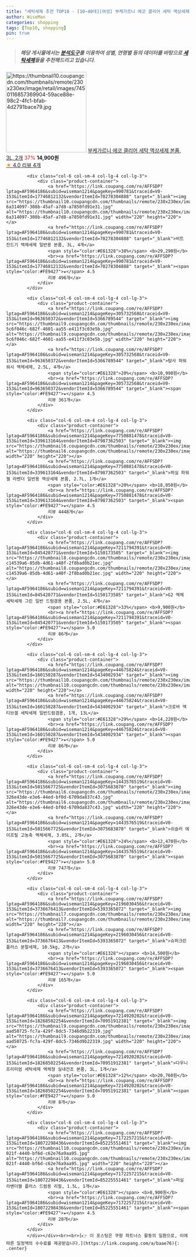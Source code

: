 ```yaml
---
title: "세탁세제 추천 TOP10 - [10~40대][여성] 부케가르니 에코 클리어 세탁 액상세제 본품, 3L, 2개"
author: WiseMan
categories: shopping
tags: [Top10, shopping]
pin: true
---
```


> ##### 해당 게시물에서는 [**분석도구**](https://itemscout.io/)를 이용하여 **성별**, **연령별** 등의 데이터를 바탕으로 [**세탁세제**](https://link.coupang.com/a/baae76)들을 추천해드리고 있습니다.
<div class="container"><div class="row">
            <div class="col-6 col-sm-4 col-lg-4 col-lg-3">
                <div class="product-container">
                    <a href="https://link.coupang.com/re/AFFSDP?lptag=AF5964186&subid=wiseman1214&pageKey=7216355015&traceid=V0-153&itemId=18275850646&vendorItemId=85421929949" target="_blank"><img src="https://thumbnail10.coupangcdn.com/thumbnails/remote/230x230ex/image/retail/images/7450116857369904-59ace88e-98c2-4fc1-bfab-4d2791bace79.jpg" alt="https://thumbnail10.coupangcdn.com/thumbnails/remote/230x230ex/image/retail/images/7450116857369904-59ace88e-98c2-4fc1-bfab-4d2791bace79.jpg" width="220" height="220"></a>
                    <a href="https://link.coupang.com/re/AFFSDP?lptag=AF5964186&subid=wiseman1214&pageKey=7216355015&traceid=V0-153&itemId=18275850646&vendorItemId=85421929949" target="_blank">부케가르니 에코 클리어 세탁 액상세제 본품, 3L, 2개</a>
                    <span style="color:#E61328">37%</span> <b>14,900원</b>
                    <br><a href="https://link.coupang.com/re/AFFSDP?lptag=AF5964186&subid=wiseman1214&pageKey=7216355015&traceid=V0-153&itemId=18275850646&vendorItemId=85421929949" target="_blank"><span style="color:#FE9427">★</span> 4.0
                    리뷰 4개</a>
                </div>
            </div>
            
            <div class="col-6 col-sm-4 col-lg-4 col-lg-3">
                <div class="product-container">
                    <a href="https://link.coupang.com/re/AFFSDP?lptag=AF5964186&subid=wiseman1214&pageKey=990781&traceid=V0-153&itemId=17746812132&vendorItemId=70278304888" target="_blank"><img src="https://thumbnail10.coupangcdn.com/thumbnails/remote/230x230ex/image/retail/images/8325081696170603-6a314097-308b-45af-a7d8-a7850fd91e31.jpg" alt="https://thumbnail10.coupangcdn.com/thumbnails/remote/230x230ex/image/retail/images/8325081696170603-6a314097-308b-45af-a7d8-a7850fd91e31.jpg" width="220" height="220"></a>
                    <a href="https://link.coupang.com/re/AFFSDP?lptag=AF5964186&subid=wiseman1214&pageKey=990781&traceid=V0-153&itemId=17746812132&vendorItemId=70278304888" target="_blank">비트 진드기 액체세제 일반용 본품, 3L, 4개</a>
                    <span style="color:#E61328">38%</span> <b>29,290원</b>
                    <br><a href="https://link.coupang.com/re/AFFSDP?lptag=AF5964186&subid=wiseman1214&pageKey=990781&traceid=V0-153&itemId=17746812132&vendorItemId=70278304888" target="_blank"><span style="color:#FE9427">★</span> 4.5
                    리뷰 496개</a>
                </div>
            </div>
            
            <div class="col-6 col-sm-4 col-lg-4 col-lg-3">
                <div class="product-container">
                    <a href="https://link.coupang.com/re/AFFSDP?lptag=AF5964186&subid=wiseman1214&pageKey=305732568&traceid=V0-153&itemId=963650372&vendorItemId=5366789544" target="_blank"><img src="https://thumbnail9.coupangcdn.com/thumbnails/remote/230x230ex/image/retail/images/4998448764403541-5c6f046c-682f-4601-aa55-e411f3c03e5b.jpg" alt="https://thumbnail9.coupangcdn.com/thumbnails/remote/230x230ex/image/retail/images/4998448764403541-5c6f046c-682f-4601-aa55-e411f3c03e5b.jpg" width="220" height="220"></a>
                    <a href="https://link.coupang.com/re/AFFSDP?lptag=AF5964186&subid=wiseman1214&pageKey=305732568&traceid=V0-153&itemId=963650372&vendorItemId=5366789544" target="_blank">탐사 파워워시 액체세제, 2.5L, 4개</a>
                    <span style="color:#E61328">20%</span> <b>10,990원</b>
                    <br><a href="https://link.coupang.com/re/AFFSDP?lptag=AF5964186&subid=wiseman1214&pageKey=305732568&traceid=V0-153&itemId=963650372&vendorItemId=5366789544" target="_blank"><span style="color:#FE9427">★</span> 4.5
                    리뷰 361개</a>
                </div>
            </div>
            
            <div class="col-6 col-sm-4 col-lg-4 col-lg-3">
                <div class="product-container">
                    <a href="https://link.coupang.com/re/AFFSDP?lptag=AF5964186&subid=wiseman1214&pageKey=7750881478&traceid=V0-153&itemId=339613164&vendorItemId=87987362503" target="_blank"><img src="https://thumbnail6.coupangcdn.com/thumbnails/remote/230x230ex/image/vendor_inventory/a7a1/f57243dcded66cb2e214fb077d422c049558d8630984e526b15fd428a2e1.jpg" alt="https://thumbnail6.coupangcdn.com/thumbnails/remote/230x230ex/image/vendor_inventory/a7a1/f57243dcded66cb2e214fb077d422c049558d8630984e526b15fd428a2e1.jpg" width="220" height="220"></a>
                    <a href="https://link.coupang.com/re/AFFSDP?lptag=AF5964186&subid=wiseman1214&pageKey=7750881478&traceid=V0-153&itemId=339613164&vendorItemId=87987362503" target="_blank">퍼실 파워젤 라벤더 일반용 액상세제 본품, 2.7L, 1개</a>
                    <span style="color:#E61328">20%</span> <b>18,050원</b>
                    <br><a href="https://link.coupang.com/re/AFFSDP?lptag=AF5964186&subid=wiseman1214&pageKey=7750881478&traceid=V0-153&itemId=339613164&vendorItemId=87987362503" target="_blank"><span style="color:#FE9427">★</span> 4.5
                    리뷰 4448개</a>
                </div>
            </div>
            
            <div class="col-6 col-sm-4 col-lg-4 col-lg-3">
                <div class="product-container">
                    <a href="https://link.coupang.com/re/AFFSDP?lptag=AF5964186&subid=wiseman1214&pageKey=7211794391&traceid=V0-153&itemId=845420771&vendorItemId=5150173505" target="_blank"><img src="https://thumbnail8.coupangcdn.com/thumbnails/remote/230x230ex/image/retail/images/7804492587925133-c14539a6-85db-4d61-a40f-2f8bad0b21ec.jpg" alt="https://thumbnail8.coupangcdn.com/thumbnails/remote/230x230ex/image/retail/images/7804492587925133-c14539a6-85db-4d61-a40f-2f8bad0b21ec.jpg" width="220" height="220"></a>
                    <a href="https://link.coupang.com/re/AFFSDP?lptag=AF5964186&subid=wiseman1214&pageKey=7211794391&traceid=V0-153&itemId=845420771&vendorItemId=5150173505" target="_blank">G2 액체 세탁세제 그린 일반 드럼겸용 본품, 2.5L, 4개</a>
                    <span style="color:#E61328">33%</span> <b>9,900원</b>
                    <br><a href="https://link.coupang.com/re/AFFSDP?lptag=AF5964186&subid=wiseman1214&pageKey=7211794391&traceid=V0-153&itemId=845420771&vendorItemId=5150173505" target="_blank"><span style="color:#FE9427">★</span> 5.0
                    리뷰 86개</a>
                </div>
            </div>
            
            <div class="col-6 col-sm-4 col-lg-4 col-lg-3">
                <div class="product-container">
                    <a href="https://link.coupang.com/re/AFFSDP?lptag=AF5964186&subid=wiseman1214&pageKey=44675824&traceid=V0-153&itemId=160150287&vendorItemId=5434002934" target="_blank"><img src="https://thumbnail10.coupangcdn.com/thumbnails/remote/230x230ex/image/vendor_inventory/4262/72069403435f0a16a2296e3b225de9448f4a66b5eb431f274da891b3d17e.jpg" alt="https://thumbnail10.coupangcdn.com/thumbnails/remote/230x230ex/image/vendor_inventory/4262/72069403435f0a16a2296e3b225de9448f4a66b5eb431f274da891b3d17e.jpg" width="220" height="220"></a>
                    <a href="https://link.coupang.com/re/AFFSDP?lptag=AF5964186&subid=wiseman1214&pageKey=44675824&traceid=V0-153&itemId=160150287&vendorItemId=5434002934" target="_blank">크로바 액티브겔 세탁세제 일반드럼겸용, 1개, 13L</a>
                    <span style="color:#E61328">29%</span> <b>14,220원</b>
                    <br><a href="https://link.coupang.com/re/AFFSDP?lptag=AF5964186&subid=wiseman1214&pageKey=44675824&traceid=V0-153&itemId=160150287&vendorItemId=5434002934" target="_blank"><span style="color:#FE9427">★</span> 5.0
                    리뷰 86개</a>
                </div>
            </div>
            
            <div class="col-6 col-sm-4 col-lg-4 col-lg-3">
                <div class="product-container">
                    <a href="https://link.coupang.com/re/AFFSDP?lptag=AF5964186&subid=wiseman1214&pageKey=1443576519&traceid=V0-153&itemId=5015667725&vendorItemId=3075683870" target="_blank"><img src="https://thumbnail6.coupangcdn.com/thumbnails/remote/230x230ex/image/retail/images/111319906378704-326e43de-e3e6-44ed-bf0d-6709da837c43.jpg" alt="https://thumbnail6.coupangcdn.com/thumbnails/remote/230x230ex/image/retail/images/111319906378704-326e43de-e3e6-44ed-bf0d-6709da837c43.jpg" width="220" height="220"></a>
                    <a href="https://link.coupang.com/re/AFFSDP?lptag=AF5964186&subid=wiseman1214&pageKey=1443576519&traceid=V0-153&itemId=5015667725&vendorItemId=3075683870" target="_blank">쉬슬러 에이프릴 고농축 액체세제, 3.05L, 2개</a>
                    <span style="color:#E61328">24%</span> <b>12,470원</b>
                    <br><a href="https://link.coupang.com/re/AFFSDP?lptag=AF5964186&subid=wiseman1214&pageKey=1443576519&traceid=V0-153&itemId=5015667725&vendorItemId=3075683870" target="_blank"><span style="color:#FE9427">★</span> 5.0
                    리뷰 747개</a>
                </div>
            </div>
            
            <div class="col-6 col-sm-4 col-lg-4 col-lg-3">
                <div class="product-container">
                    <a href="https://link.coupang.com/re/AFFSDP?lptag=AF5964186&subid=wiseman1214&pageKey=2196030456&traceid=V0-153&itemId=3736676413&vendorItemId=5393365072" target="_blank"><img src="https://thumbnail7.coupangcdn.com/thumbnails/remote/230x230ex/image/vendor_inventory/62f8/c581399f902559657742e0b76c7e914433c85a20369146d3aa53e286b556.jpg" alt="https://thumbnail7.coupangcdn.com/thumbnails/remote/230x230ex/image/vendor_inventory/62f8/c581399f902559657742e0b76c7e914433c85a20369146d3aa53e286b556.jpg" width="220" height="220"></a>
                    <a href="https://link.coupang.com/re/AFFSDP?lptag=AF5964186&subid=wiseman1214&pageKey=2196030456&traceid=V0-153&itemId=3736676413&vendorItemId=5393365072" target="_blank">슈퍼크린 플러스 분말세제, 10.5kg, 2개</a>
                    <span style="color:#E61328"></span> <b>14,500원</b>
                    <br><a href="https://link.coupang.com/re/AFFSDP?lptag=AF5964186&subid=wiseman1214&pageKey=2196030456&traceid=V0-153&itemId=3736676413&vendorItemId=5393365072" target="_blank"><span style="color:#FE9427">★</span> 5.0
                    리뷰 165개</a>
                </div>
            </div>
            
            <div class="col-6 col-sm-4 col-lg-4 col-lg-3">
                <div class="product-container">
                    <a href="https://link.coupang.com/re/AFFSDP?lptag=AF5964186&subid=wiseman1214&pageKey=7214920202&traceid=V0-153&itemId=18268502254&vendorItemId=70951912381" target="_blank"><img src="https://thumbnail9.coupangcdn.com/thumbnails/remote/230x230ex/image/retail/images/324096424906251-aad50725-fc7a-429f-8dc5-7346d9b22319.jpg" alt="https://thumbnail9.coupangcdn.com/thumbnails/remote/230x230ex/image/retail/images/324096424906251-aad50725-fc7a-429f-8dc5-7346d9b22319.jpg" width="220" height="220"></a>
                    <a href="https://link.coupang.com/re/AFFSDP?lptag=AF5964186&subid=wiseman1214&pageKey=7214920202&traceid=V0-153&itemId=18268502254&vendorItemId=70951912381" target="_blank">다우니 프리미엄 세탁세제 액체형 실내건조 본품, 3L, 1개</a>
                    <span style="color:#E61328">12%</span> <b>20,760원</b>
                    <br><a href="https://link.coupang.com/re/AFFSDP?lptag=AF5964186&subid=wiseman1214&pageKey=7214920202&traceid=V0-153&itemId=18268502254&vendorItemId=70951912381" target="_blank"><span style="color:#FE9427">★</span> 5.0
                    리뷰 8개</a>
                </div>
            </div>
            
            <div class="col-6 col-sm-4 col-lg-4 col-lg-3">
                <div class="product-container">
                    <a href="https://link.coupang.com/re/AFFSDP?lptag=AF5964186&subid=wiseman1214&pageKey=7172257215&traceid=V0-153&itemId=18072298436&vendorItemId=85225551461" target="_blank"><img src="https://thumbnail10.coupangcdn.com/thumbnails/remote/230x230ex/image/retail/images/2023/03/03/10/5/4298f24f-021f-4440-bf6d-c62e76a9aa95.jpg" alt="https://thumbnail10.coupangcdn.com/thumbnails/remote/230x230ex/image/retail/images/2023/03/03/10/5/4298f24f-021f-4440-bf6d-c62e76a9aa95.jpg" width="220" height="220"></a>
                    <a href="https://link.coupang.com/re/AFFSDP?lptag=AF5964186&subid=wiseman1214&pageKey=7172257215&traceid=V0-153&itemId=18072298436&vendorItemId=85225551461" target="_blank">퍼실 라벤더젤 플러스 드럼용 리필, 1.5L, 1개</a>
                    <span style="color:#E61328"></span> <b>8,900원</b>
                    <br><a href="https://link.coupang.com/re/AFFSDP?lptag=AF5964186&subid=wiseman1214&pageKey=7172257215&traceid=V0-153&itemId=18072298436&vendorItemId=85225551461" target="_blank"><span style="color:#FE9427">★</span> 4.5
                    리뷰 28개</a>
                </div>
            </div>
            </div></div><br><br>[👉 이 포스팅은 쿠팡 파트너스 활동의 일환으로, 이에 따른 일정액의 수수료를 제공받습니다.](https://link.coupang.com/a/baae76){: .center}